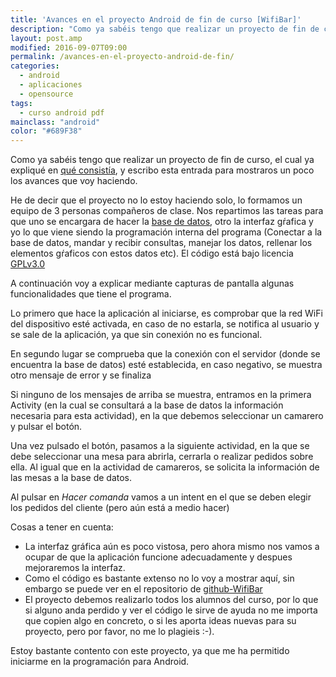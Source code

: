 ```yaml
---
title: 'Avances en el proyecto Android de fin de curso [WifiBar]'
description: "Como ya sabéis tengo que realizar un proyecto de fin de curso, el cual ya expliqué en [qué consistía][1], y escribo esta entrada para mostraros un poco los avances que voy haciendo."
layout: post.amp
modified: 2016-09-07T09:00
permalink: /avances-en-el-proyecto-android-de-fin/
categories:
  - android
  - aplicaciones
  - opensource
tags:
  - curso android pdf
mainclass: "android"
color: "#689F38"
---
```


Como ya sabéis tengo que realizar un proyecto de fin de curso, el cual ya expliqué en [qué consistía][1], y escribo esta entrada para mostraros un poco los avances que voy haciendo.

He de decir que el proyecto no lo estoy haciendo solo, lo formamos un equipo de 3 personas compañeros de clase. Nos repartimos las tareas para que uno se encargara de hacer la [base de datos][2], otro la interfaz gŕafica y yo lo que viene siendo la programación interna del programa (Conectar a la base de datos, mandar y recibir consultas, manejar los datos, rellenar los elementos gŕaficos con estos datos etc). El código está bajo licencia [GPLv3.0][3]

A continuación voy a explicar mediante capturas de pantalla algunas funcionalidades que tiene el programa.

<!--more-->

<figure>
	<amp-img on="tap:lightbox1" role="button" tabindex="0" layout="responsive"  height="500" width="305" src="https://1.bp.blogspot.com/-7UI6P-RRixQ/TdAVCyzDQ6I/AAAAAAAAAeY/SZHOWPXVFcg/s500/icono.png"></amp-img>
</figure>

Lo primero que hace la aplicación al iniciarse, es comprobar que la red WiFi del dispositivo esté activada, en caso de no estarla, se notifica al usuario y se sale de la aplicación, ya que sin conexión no es funcional.

<figure>
	<amp-img on="tap:lightbox1" role="button" tabindex="0" layout="responsive"  height="500" width="306" src="https://3.bp.blogspot.com/-iZj8DYLsOEk/TdAO0_aJG_I/AAAAAAAAAdw/yfXZ9wAuX5E/s500/noWifi.png"></amp-img>
</figure>

En segundo lugar se comprueba que la conexión con el servidor (donde se encuentra la base de datos) esté establecida, en caso negativo, se muestra otro mensaje de error y se finaliza

<figure>
	<amp-img on="tap:lightbox1" role="button" tabindex="0" layout="responsive"  height="500" width="305" src="https://2.bp.blogspot.com/-fTXix1DkoxI/TdAQO7DotiI/AAAAAAAAAd4/zak_5vQrvzc/s500/noServer.png"></amp-img>
</figure>

Si ninguno de los mensajes de arriba se muestra, entramos en la primera Activity (en la cual se consultará a la base de datos la información necesaria para esta actividad), en la que debemos seleccionar un camarero y pulsar el botón.

<figure>
	<amp-img on="tap:lightbox1" role="button" tabindex="0" layout="responsive"  height="500" width="306" src="https://4.bp.blogspot.com/-5yIexsA06XI/TdATUJ39qDI/AAAAAAAAAeA/Wn81Cw1o6Dw/s500/camarero.png"></amp-img>
</figure>

Una vez pulsado el botón, pasamos a la siguiente actividad, en la que se debe seleccionar una mesa para abrirla, cerrarla o realizar pedidos sobre ella. Al igual que en la actividad de camareros, se solicita la información de las mesas a la base de datos.

<figure>
	<amp-img on="tap:lightbox1" role="button" tabindex="0" layout="responsive"  height="500" width="306" src="https://4.bp.blogspot.com/-BZjhH4BNz0k/TdAT8kH3-PI/AAAAAAAAAeQ/zCUx8mF0G3c/s500/selecci%25C3%25B3nMesa.png"></amp-img>
</figure>

<figure>
	<amp-img on="tap:lightbox1" role="button" tabindex="0" layout="responsive"  height="500" width="306" src="https://4.bp.blogspot.com/-j67USPZqytc/TdAT8mhHWMI/AAAAAAAAAeI/HMMy-r8hBhU/s500/mesa.png"></amp-img>
</figure>

Al pulsar en _Hacer comanda_ vamos a un intent en el que se deben elegir los pedidos del cliente (pero aún está a medio hacer)

Cosas a tener en cuenta:

- La interfaz gráfica aún es poco vistosa, pero ahora mismo nos vamos a ocupar de que la aplicación funcione adecuadamente y despues mejoraremos la interfaz.
- Como el código es bastante extenso no lo voy a mostrar aquí, sin embargo se puede ver en el repositorio de [github-WifiBar][4]
- El proyecto debemos realizarlo todos los alumnos del curso, por lo que si alguno anda perdido y ver el código le sirve de ayuda no me importa que copien algo en concreto, o si les aporta ideas nuevas para su proyecto, pero por favor, no me lo plagieis :-).

Estoy bastante contento con este proyecto, ya que me ha permitido iniciarme en la programación para Android.

 [1]: https://elbauldelprogramador.com/conectar-base-de-datos-sql-server-2008/
 [2]: https://elbauldelprogramador.com/bases-de-datos/
 [3]: http://www.gnu.org/licenses/
 [4]: https://github.com/algui91/WifiBar
